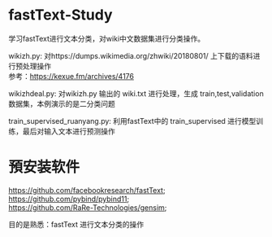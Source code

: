 # fastText-Study
学习fastText进行文本分类，对wiki中文数据集进行分类操作。  

wikizh.py: 对https://dumps.wikimedia.org/zhwiki/20180801/ 上下载的语料进行预处理操作  
           参考：https://kexue.fm/archives/4176  
           
wikizhdeal.py: 对wikizh.py 输出的 wiki.txt 进行处理，生成 train,test,validation 数据集，本例演示的是二分类问题  

train_supervised_ruanyang.py: 利用fastText中的 train_supervised 进行模型训练，最后对输入文本进行预测操作  

# 預安装软件  

https://github.com/facebookresearch/fastText;  
https://github.com/pybind/pybind11;  
https://github.com/RaRe-Technologies/gensim;  

目的是熟悉：fastText 进行文本分类的操作  
